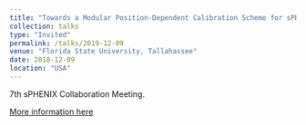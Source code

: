 ```yaml
---
title: "Towards a Modular Position-Dependent Calibration Scheme for sPHENIX EMCAL"
collection: talks
type: "Invited"
permalink: /talks/2019-12-09
venue: "Florida State University, Tallahassee"
date: 2018-12-09
location: "USA"
---
```

7th sPHENIX Collaboration Meeting. 

[More information here](https://www.sphenix.bnl.gov/7th-sphenix-collaboration-meeting)

